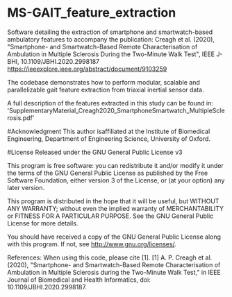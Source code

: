 # MS-GAIT_feature_extraction
Software detailing the extraction of smartphone and smartwatch-based ambulatory features to accompany the publication: Creagh et al. (2020), "Smartphone- and Smartwatch-Based Remote Characterisation of Ambulation in Multiple Sclerosis During the Two-Minute Walk Test", IEEE J-BHI, 10.1109/JBHI.2020.2998187
https://ieeexplore.ieee.org/abstract/document/9103259 

The codebase demonstrates how to perform modular, scalable and parallelizable gait feature extraction from triaxial inertial sensor data. 



A full description of the features extracted in this study can be found in:
'SupplementaryMaterial_Creagh2020_SmartphoneSmartwatch_MultipleSclerosis.pdf'

#Acknowledgment
This author isaffiliated at the Institute of Biomedical Engineering, Department of Engineering Science, University of Oxford.

#License
Released under the GNU General Public License v3

This program is free software: you can redistribute it and/or modify it under the terms of the GNU General Public License as published by the Free Software Foundation, either version 3 of the License, or (at your option) any later version.

This program is distributed in the hope that it will be useful, but WITHOUT ANY WARRANTY; without even the implied warranty of MERCHANTABILITY or FITNESS FOR A PARTICULAR PURPOSE. See the GNU General Public License for more details.

You should have received a copy of the GNU General Public License along with this program. If not, see http://www.gnu.org/licenses/.

References:
When using this code, please cite [1].
[1]   A. P. Creagh et al. (2020), "Smartphone- and Smartwatch-Based Remote Characterisation of Ambulation in Multiple Sclerosis during the Two-Minute Walk Test," in IEEE Journal of Biomedical and Health Informatics, doi: 10.1109/JBHI.2020.2998187.

